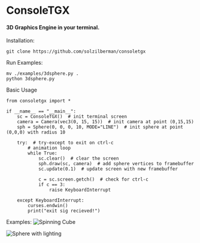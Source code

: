 ﻿# ConsoleTGX
#### 3D Graphics Engine in your terminal.

Installation:

    git clone https://github.com/solzilberman/consoletgx

Run Examples:

    mv ./examples/3dsphere.py .
    python 3dsphere.py

Basic Usage
```
from consoletgx import *

if __name__ == "__main__":
    sc = ConsoleTGX()  # init terminal screen
    camera = Camera(vec3(0, 15, 15))  # init camera at point (0,15,15)
    sph = Sphere(0, 0, 0, 10, MODE="LINE")  # init sphere at point (0,0,0) with radius 10

    try:  # try-except to exit on ctrl-c
        # animation loop
        while True:
            sc.clear()  # clear the screen
            sph.draw(sc, camera)  # add sphere vertices to framebuffer
            sc.update(0.1)  # update screen with new framebuffer

            c = sc.screen.getch()  # check for ctrl-c
            if c == 3:
                raise KeyboardInterrupt

    except KeyboardInterrupt:
        curses.endwin()
        print("exit sig recieved!")

```

Examples:
![Spinning Cube](https://i.imgur.com/BIxVB1f.gif)

![Sphere with lighting](https://i.imgur.com/zA7iDcJ.gif)
